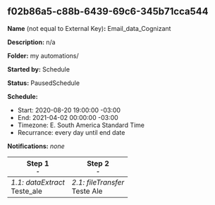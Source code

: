 ## f02b86a5-c88b-6439-69c6-345b71cca544

**Name** (not equal to External Key)**:** Email_data_Cognizant

**Description:** n/a

**Folder:** my automations/

**Started by:** Schedule

**Status:** PausedSchedule

**Schedule:**

* Start: 2020-08-20 19:00:00 -03:00
* End: 2021-04-02 00:00:00 -03:00
* Timezone: E. South America Standard Time
* Recurrance: every day until end date

**Notifications:** _none_


| Step 1<br>_<small>-</small>_ | Step 2<br>_<small>-</small>_ |
| --- | --- |
| _1.1: dataExtract_<br>Teste_ale | _2.1: fileTransfer_<br>Teste Ale |
